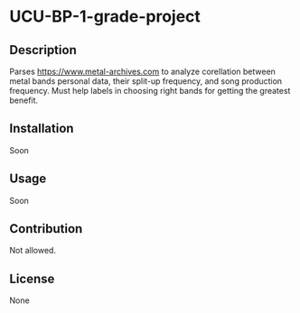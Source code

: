 # UCU-BP-1-grade-project

## Description
Parses https://www.metal-archives.com to analyze corellation between metal bands personal data, their split-up frequency, and song production frequency. Must help labels in choosing right bands for getting the greatest benefit.

## Installation
Soon

## Usage
Soon

## Contribution
Not allowed.

## License
None
